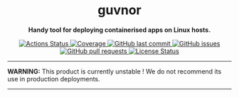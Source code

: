 <h1 align="center">
  guvnor
</h1>

<p align="center">
  <strong>
    Handy tool for deploying containerised apps on Linux hosts.
  </strong>
</h4>

<p align="center">
  <a href="https://github.com/krystal/guvnor/actions">
    <img src="https://img.shields.io/github/workflow/status/krystal/guvnor/CI.svg?logo=github" alt="Actions Status">
  </a>
  <a href="https://codeclimate.com/github/krystal/guvnor">
    <img src="https://img.shields.io/codeclimate/coverage/krystal/guvnor.svg?logo=code%20climate" alt="Coverage">
  </a>
  <a href="https://github.com/krystal/guvnor/commits/main">
    <img src="https://img.shields.io/github/last-commit/krystal/guvnor.svg?style=flat&logo=github&logoColor=white"
alt="GitHub last commit">
  </a>
  <a href="https://github.com/krystal/guvnor/issues">
    <img src="https://img.shields.io/github/issues-raw/krystal/guvnor.svg?style=flat&logo=github&logoColor=white"
alt="GitHub issues">
  </a>
  <a href="https://github.com/krystal/guvnor/pulls">
    <img src="https://img.shields.io/github/issues-pr-raw/krystal/guvnor.svg?style=flat&logo=github&logoColor=white" alt="GitHub pull requests">
  </a>
  <a href="https://github.com/krystal/guvnor/blob/main/MIT-LICENSE">
    <img src="https://img.shields.io/github/license/krystal/guvnor.svg?style=flat" alt="License Status">
  </a>
</p>

---

**WARNING:** This product is currently unstable ! We do not recommend its use
in production deployments.

---
